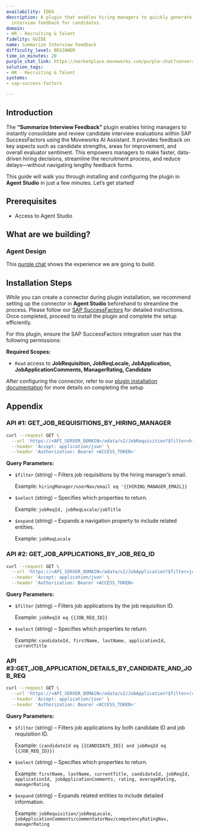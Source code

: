 ```yaml
---
availability: IDEA
description: A plugin that enables hiring managers to quickly generate summaries of
  interview feedback for candidates.
domain:
- HR - Recruiting & Talent
fidelity: GUIDE
name: Summarize Interview Feedback
difficulty_level: BEGINNER
time_in_minutes: 20
purple_chat_link: https://marketplace.moveworks.com/purple-chat?conversation=%7B%22messages%22%3A%5B%7B%22role%22%3A%22user%22%2C%22parts%22%3A%5B%7B%22richText%22%3A%22I+want+to+summarize+interview+feedback+for+a+candidate%22%7D%5D%7D%2C%7B%22role%22%3A%22assistant%22%2C%22parts%22%3A%5B%7B%22reasoningSteps%22%3A%5B%7B%22status%22%3A%22success%22%2C%22richText%22%3A%22Searching+for+active+job+requisitions+in+%3Cb+xmlns%3D%5C%22http%3A%2F%2Fwww.w3.org%2F1999%2Fxhtml%5C%22%3ESAP+SuccessFactors%3C%2Fb%3E...%22%7D%2C%7B%22status%22%3A%22success%22%2C%22richText%22%3A%22Found+5+available+requisitions.%22%7D%5D%7D%2C%7B%22richText%22%3A%22%3Cp+xmlns%3D%5C%22http%3A%2F%2Fwww.w3.org%2F1999%2Fxhtml%5C%22%3EI+can+help+with+that.+Here%27s+a+list+of+available+requisitions+you+can+choose+from%3A%3C%2Fp%3E%3Cul+xmlns%3D%5C%22http%3A%2F%2Fwww.w3.org%2F1999%2Fxhtml%5C%22%3E%3Cli%3E%3Cb%3EML+Engineer%3C%2Fb%3E+%28REQ-00123%29%3C%2Fli%3E%3Cli%3E%3Cb%3EData+Scientist%3C%2Fb%3E+%28REQ-00124%29%3C%2Fli%3E%3Cli%3E%3Cb%3EProduct+Manager%3C%2Fb%3E+%28REQ-00125%29%3C%2Fli%3E%3Cli%3E%3Cb%3ESoftware+Engineer%3C%2Fb%3E+%28REQ-00126%29%3C%2Fli%3E%3Cli%3E%3Cb%3EUX+Designer%3C%2Fb%3E+%28REQ-00127%29%3C%2Fli%3E%3C%2Ful%3E%22%7D%2C%7B%22citations%22%3A%5B%7B%22connectorName%22%3A%22sap-successfactors%22%2C%22citationTitle%22%3A%22ML+Engineer+%28REQ-00123%29%22%7D%2C%7B%22connectorName%22%3A%22sap-successfactors%22%2C%22citationTitle%22%3A%22Data+Scientist+%28REQ-00124%29%22%7D%2C%7B%22connectorName%22%3A%22sap-successfactors%22%2C%22citationTitle%22%3A%22Product+Manager+%28REQ-00125%29%22%7D%2C%7B%22connectorName%22%3A%22sap-successfactors%22%2C%22citationTitle%22%3A%22Software+Engineer+%28REQ-00126%29%22%7D%2C%7B%22connectorName%22%3A%22sap-successfactors%22%2C%22citationTitle%22%3A%22UX+Designer+%28REQ-00127%29%22%7D%5D%7D%5D%7D%2C%7B%22role%22%3A%22user%22%2C%22parts%22%3A%5B%7B%22richText%22%3A%22ML+engineer+requisition%22%7D%5D%7D%2C%7B%22role%22%3A%22assistant%22%2C%22parts%22%3A%5B%7B%22reasoningSteps%22%3A%5B%7B%22status%22%3A%22success%22%2C%22richText%22%3A%22Retrieving+candidates+who+have+interviewed+for+%3Cb+xmlns%3D%5C%22http%3A%2F%2Fwww.w3.org%2F1999%2Fxhtml%5C%22%3EML+Engineer+%28REQ-00123%29%3C%2Fb%3E+in+%3Cb+xmlns%3D%5C%22http%3A%2F%2Fwww.w3.org%2F1999%2Fxhtml%5C%22%3ESAP+SuccessFactors%3C%2Fb%3E...%22%7D%2C%7B%22status%22%3A%22success%22%2C%22richText%22%3A%22Found+3+candidates.%22%7D%5D%7D%2C%7B%22richText%22%3A%22%3Cp+xmlns%3D%5C%22http%3A%2F%2Fwww.w3.org%2F1999%2Fxhtml%5C%22%3EOkay%2C+I%27ve+found+candidates+who+have+interviewed+for+the+%3Cb%3EML+Engineer%3C%2Fb%3E+requisition%3A%3C%2Fp%3E%3Cul+xmlns%3D%5C%22http%3A%2F%2Fwww.w3.org%2F1999%2Fxhtml%5C%22%3E%3Cli%3E%3Cb%3EJohn+Doe%3C%2Fb%3E+%28john.doe%40example.com%29%3C%2Fli%3E%3Cli%3E%3Cb%3EJane+Smith%3C%2Fb%3E+%28jane.smith%40example.com%29%3C%2Fli%3E%3Cli%3E%3Cb%3EPeter+Jones%3C%2Fb%3E+%28peter.jones%40example.com%29%3C%2Fli%3E%3C%2Ful%3E%22%7D%2C%7B%22citations%22%3A%5B%7B%22connectorName%22%3A%22sap-successfactors%22%2C%22citationTitle%22%3A%22John+Doe%22%7D%2C%7B%22connectorName%22%3A%22sap-successfactors%22%2C%22citationTitle%22%3A%22Jane+Smith%22%7D%2C%7B%22connectorName%22%3A%22sap-successfactors%22%2C%22citationTitle%22%3A%22Peter+Jones%22%7D%5D%7D%5D%7D%2C%7B%22role%22%3A%22user%22%2C%22parts%22%3A%5B%7B%22richText%22%3A%22%3Cp%3Eselect+John%3C%2Fp%3E%22%7D%5D%7D%2C%7B%22role%22%3A%22assistant%22%2C%22parts%22%3A%5B%7B%22reasoningSteps%22%3A%5B%7B%22status%22%3A%22success%22%2C%22richText%22%3A%22Aggregating+interview+feedback+for+%3Cb+xmlns%3D%5C%22http%3A%2F%2Fwww.w3.org%2F1999%2Fxhtml%5C%22%3EJohn+Doe%3C%2Fb%3E+for+the+%3Cb+xmlns%3D%5C%22http%3A%2F%2Fwww.w3.org%2F1999%2Fxhtml%5C%22%3EML+Engineer%3C%2Fb%3E+requisition+from+%3Cb+xmlns%3D%5C%22http%3A%2F%2Fwww.w3.org%2F1999%2Fxhtml%5C%22%3ESAP+SuccessFactors%3C%2Fb%3E...%22%7D%2C%7B%22status%22%3A%22success%22%2C%22richText%22%3A%22Generated+a+comprehensive+summary+of+all+interview+feedback.%22%7D%5D%7D%2C%7B%22richText%22%3A%22%3Cp+xmlns%3D%5C%22http%3A%2F%2Fwww.w3.org%2F1999%2Fxhtml%5C%22%3EHere%27s+a+summary+of+the+interview+feedback+for+%3Cb%3EJohn+Doe%3C%2Fb%3E+for+the+%3Cb%3EML+Engineer%3C%2Fb%3E+requisition%3A%3C%2Fp%3E%3Cp+xmlns%3D%5C%22http%3A%2F%2Fwww.w3.org%2F1999%2Fxhtml%5C%22%3EJohn+demonstrated+strong+technical+skills+in+machine+learning+algorithms+and+data+structures%2C+particularly+in+the+coding+challenge.+Interviewers+consistently+noted+his+clear+communication+and+ability+to+explain+complex+concepts.+While+his+experience+with+distributed+systems+was+considered+foundational%2C+he+showed+eagerness+to+learn+and+adapt.+Overall%2C+interviewers+recommend+proceeding%2C+with+a+potential+focus+area+on+cloud+ML+platform+experience+in+future+interviews+or+onboarding.%3C%2Fp%3E%22%7D%5D%7D%5D%7D
solution_tags:
- HR - Recruiting & Talent
systems:
- sap-success-factors

---
```

## Introduction

The **“Summarize Interview Feedback”** plugin enables hiring managers to instantly consolidate and review candidate interview evaluations within SAP SuccessFactors using the Moveworks AI Assistant. It provides feedback on key aspects such as candidate strengths, areas for improvement, and overall evaluator sentiment. This empowers managers to make faster, data-driven hiring decisions, streamline the recruitment process, and reduce delays—without navigating lengthy feedback forms.

This guide will walk you through installing and configuring the plugin in **Agent Studio** in just a few minutes. Let’s get started!

## **Prerequisites**

- Access to Agent Studio

## **What are we building?**

### Agent Design

This [purple chat](https://marketplace.moveworks.com/purple-chat?conversation=%7B%22messages%22%3A%5B%7B%22role%22%3A%22user%22%2C%22parts%22%3A%5B%7B%22richText%22%3A%22I+want+to+summarize+interview+feedback+for+a+candidate%22%7D%5D%7D%2C%7B%22role%22%3A%22assistant%22%2C%22parts%22%3A%5B%7B%22reasoningSteps%22%3A%5B%7B%22status%22%3A%22success%22%2C%22richText%22%3A%22Searching+for+active+job+requisitions+in+%3Cb+xmlns%3D%5C%22http%3A%2F%2Fwww.w3.org%2F1999%2Fxhtml%5C%22%3ESAP+SuccessFactors%3C%2Fb%3E...%22%7D%2C%7B%22status%22%3A%22success%22%2C%22richText%22%3A%22Found+5+available+requisitions.%22%7D%5D%7D%2C%7B%22richText%22%3A%22%3Cp+xmlns%3D%5C%22http%3A%2F%2Fwww.w3.org%2F1999%2Fxhtml%5C%22%3EI+can+help+with+that.+Here%27s+a+list+of+available+requisitions+you+can+choose+from%3A%3C%2Fp%3E%3Cul+xmlns%3D%5C%22http%3A%2F%2Fwww.w3.org%2F1999%2Fxhtml%5C%22%3E%3Cli%3E%3Cb%3EML+Engineer%3C%2Fb%3E+%28REQ-00123%29%3C%2Fli%3E%3Cli%3E%3Cb%3EData+Scientist%3C%2Fb%3E+%28REQ-00124%29%3C%2Fli%3E%3Cli%3E%3Cb%3EProduct+Manager%3C%2Fb%3E+%28REQ-00125%29%3C%2Fli%3E%3Cli%3E%3Cb%3ESoftware+Engineer%3C%2Fb%3E+%28REQ-00126%29%3C%2Fli%3E%3Cli%3E%3Cb%3EUX+Designer%3C%2Fb%3E+%28REQ-00127%29%3C%2Fli%3E%3C%2Ful%3E%22%7D%2C%7B%22citations%22%3A%5B%7B%22connectorName%22%3A%22sap-successfactors%22%2C%22citationTitle%22%3A%22ML+Engineer+%28REQ-00123%29%22%7D%2C%7B%22connectorName%22%3A%22sap-successfactors%22%2C%22citationTitle%22%3A%22Data+Scientist+%28REQ-00124%29%22%7D%2C%7B%22connectorName%22%3A%22sap-successfactors%22%2C%22citationTitle%22%3A%22Product+Manager+%28REQ-00125%29%22%7D%2C%7B%22connectorName%22%3A%22sap-successfactors%22%2C%22citationTitle%22%3A%22Software+Engineer+%28REQ-00126%29%22%7D%2C%7B%22connectorName%22%3A%22sap-successfactors%22%2C%22citationTitle%22%3A%22UX+Designer+%28REQ-00127%29%22%7D%5D%7D%5D%7D%2C%7B%22role%22%3A%22user%22%2C%22parts%22%3A%5B%7B%22richText%22%3A%22ML+engineer+requisition%22%7D%5D%7D%2C%7B%22role%22%3A%22assistant%22%2C%22parts%22%3A%5B%7B%22reasoningSteps%22%3A%5B%7B%22status%22%3A%22success%22%2C%22richText%22%3A%22Retrieving+candidates+who+have+interviewed+for+%3Cb+xmlns%3D%5C%22http%3A%2F%2Fwww.w3.org%2F1999%2Fxhtml%5C%22%3EML+Engineer+%28REQ-00123%29%3C%2Fb%3E+in+%3Cb+xmlns%3D%5C%22http%3A%2F%2Fwww.w3.org%2F1999%2Fxhtml%5C%22%3ESAP+SuccessFactors%3C%2Fb%3E...%22%7D%2C%7B%22status%22%3A%22success%22%2C%22richText%22%3A%22Found+3+candidates.%22%7D%5D%7D%2C%7B%22richText%22%3A%22%3Cp+xmlns%3D%5C%22http%3A%2F%2Fwww.w3.org%2F1999%2Fxhtml%5C%22%3EOkay%2C+I%27ve+found+candidates+who+have+interviewed+for+the+%3Cb%3EML+Engineer%3C%2Fb%3E+requisition%3A%3C%2Fp%3E%3Cul+xmlns%3D%5C%22http%3A%2F%2Fwww.w3.org%2F1999%2Fxhtml%5C%22%3E%3Cli%3E%3Cb%3EJohn+Doe%3C%2Fb%3E+%28john.doe%40example.com%29%3C%2Fli%3E%3Cli%3E%3Cb%3EJane+Smith%3C%2Fb%3E+%28jane.smith%40example.com%29%3C%2Fli%3E%3Cli%3E%3Cb%3EPeter+Jones%3C%2Fb%3E+%28peter.jones%40example.com%29%3C%2Fli%3E%3C%2Ful%3E%22%7D%2C%7B%22citations%22%3A%5B%7B%22connectorName%22%3A%22sap-successfactors%22%2C%22citationTitle%22%3A%22John+Doe%22%7D%2C%7B%22connectorName%22%3A%22sap-successfactors%22%2C%22citationTitle%22%3A%22Jane+Smith%22%7D%2C%7B%22connectorName%22%3A%22sap-successfactors%22%2C%22citationTitle%22%3A%22Peter+Jones%22%7D%5D%7D%5D%7D%2C%7B%22role%22%3A%22user%22%2C%22parts%22%3A%5B%7B%22richText%22%3A%22%3Cp%3Eselect+John%3C%2Fp%3E%22%7D%5D%7D%2C%7B%22role%22%3A%22assistant%22%2C%22parts%22%3A%5B%7B%22reasoningSteps%22%3A%5B%7B%22status%22%3A%22success%22%2C%22richText%22%3A%22Aggregating+interview+feedback+for+%3Cb+xmlns%3D%5C%22http%3A%2F%2Fwww.w3.org%2F1999%2Fxhtml%5C%22%3EJohn+Doe%3C%2Fb%3E+for+the+%3Cb+xmlns%3D%5C%22http%3A%2F%2Fwww.w3.org%2F1999%2Fxhtml%5C%22%3EML+Engineer%3C%2Fb%3E+requisition+from+%3Cb+xmlns%3D%5C%22http%3A%2F%2Fwww.w3.org%2F1999%2Fxhtml%5C%22%3ESAP+SuccessFactors%3C%2Fb%3E...%22%7D%2C%7B%22status%22%3A%22success%22%2C%22richText%22%3A%22Generated+a+comprehensive+summary+of+all+interview+feedback.%22%7D%5D%7D%2C%7B%22richText%22%3A%22%3Cp+xmlns%3D%5C%22http%3A%2F%2Fwww.w3.org%2F1999%2Fxhtml%5C%22%3EHere%27s+a+summary+of+the+interview+feedback+for+%3Cb%3EJohn+Doe%3C%2Fb%3E+for+the+%3Cb%3EML+Engineer%3C%2Fb%3E+requisition%3A%3C%2Fp%3E%3Cp+xmlns%3D%5C%22http%3A%2F%2Fwww.w3.org%2F1999%2Fxhtml%5C%22%3EJohn+demonstrated+strong+technical+skills+in+machine+learning+algorithms+and+data+structures%2C+particularly+in+the+coding+challenge.+Interviewers+consistently+noted+his+clear+communication+and+ability+to+explain+complex+concepts.+While+his+experience+with+distributed+systems+was+considered+foundational%2C+he+showed+eagerness+to+learn+and+adapt.+Overall%2C+interviewers+recommend+proceeding%2C+with+a+potential+focus+area+on+cloud+ML+platform+experience+in+future+interviews+or+onboarding.%3C%2Fp%3E%22%7D%5D%7D%5D%7D) shows the experience we are going to build.

## Installation Steps

While you can create a connector during plugin installation, we recommend setting up the connector in **Agent Studio** beforehand to streamline the process. Please follow our [SAP SuccessFactors](https://marketplace.moveworks.com/connectors/sap-success-factors#how-to-implement) for detailed instructions. Once completed, proceed to install the plugin and complete the setup efficiently.

For this plugin, ensure the SAP SuccessFactors integration user has the following permissions:

**Required Scopes:**

- `Read` access to **JobRequisition, JobReqLocale, JobApplication, JobApplicationComments, ManagerRating, Candidate**

After configuring the connector, refer to our [plugin installation documentation](https://help.moveworks.com/docs/ai-agent-marketplace-installation) for more details on completing the setup

## Appendix

### **API #1: GET_JOB_REQUISITIONS_BY_HIRING_MANAGER**

```bash
curl --request GET \
  --url 'https://<API_SERVER_DOMAIN>/odata/v2/JobRequisition?$filter=hiringManager/userNav/email eq '{{HIRING_MANAGER_EMAIL}}'&$select=jobReqId,jobReqLocale/jobTitle&$expand=jobReqLocale&$top=200&$format=json' \
  --header 'Accept: application/json' \
  --header 'Authorization: Bearer <ACCESS_TOKEN>'
```

**Query Parameters:**

- `$filter` (string) – Filters job requisitions by the hiring manager’s email.
    
    Example: `hiringManager/userNav/email eq '{{HIRING_MANAGER_EMAIL}}`
    
- `$select` (string) – Specifies which properties to return.
    
    Example: `jobReqId, jobReqLocale/jobTitle`
    
- `$expand` (string) – Expands a navigation property to include related entities.
    
    Example: `jobReqLocale`
    

### **API #2: GET_JOB_APPLICATIONS_BY_JOB_REQ_ID**

```bash
curl --request GET \
  --url 'https://<API_SERVER_DOMAIN>/odata/v2/JobApplication?$filter=jobReqId eq {{JOB_REQ_ID}}&$select=candidateId,firstName,lastName,applicationId,currentTitle&$format=json' \
  --header 'Accept: application/json' \
  --header 'Authorization: Bearer <ACCESS_TOKEN>
```

**Query Parameters:**

- `$filter` (string) – Filters job applications by the job requisition ID.
    
    Example: `jobReqId eq {{JOB_REQ_ID}}`
    
- `$select` (string) – Specifies which properties to return.
    
    Example: `candidateId, firstName, lastName, applicationId, currentTitle`
    

### **API #3:GET_JOB_APPLICATION_DETAILS_BY_CANDIDATE_AND_JOB_REQ**

```bash
curl --request GET \
  --url 'https://<API_SERVER_DOMAIN>/odata/v2/JobApplication?$filter=(candidateId eq {{CANDIDATE_ID}} and jobReqId eq {{JOB_REQ_ID}})&$select=firstName,lastName,currentTitle,candidateId,jobReqId,applicationId,jobApplicationComments,rating,averageRating,managerRating&$expand=jobRequisition/jobReqLocale,jobApplicationComments/commentatorNav/competencyRatingNav,managerRating&$format=json' \
  --header 'Accept: application/json' \
  --header 'Authorization: Bearer <ACCESS_TOKEN>'
```

**Query Parameters:**

- `$filter` (string) – Filters job applications by both candidate ID and job requisition ID.
    
    Example: `(candidateId eq {{CANDIDATE_ID}} and jobReqId eq {{JOB_REQ_ID}})`
    
- `$select` (string) – Specifies which properties to return.
    
    Example: `firstName, lastName, currentTitle, candidateId, jobReqId, applicationId, jobApplicationComments, rating, averageRating, managerRating`
    
- `$expand` (string) – Expands related entities to include detailed information.
    
    Example: `jobRequisition/jobReqLocale, jobApplicationComments/commentatorNav/competencyRatingNav, managerRating`
